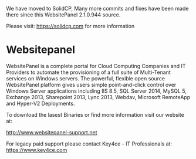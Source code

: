 We have moved to SolidCP,
Many more commits and fixes have been made there since this WebsitePanel 2.1.0.944 source.

Please visit: https://solidcp.com for more information

# Websitepanel

WebsitePanel is a complete portal for Cloud Computing Companies and IT Providers to automate the provisioning of a full suite of Multi-Tenant services on Windows servers. The powerful, flexible open source WebsitePanel platform gives users simple point-and-click control over Windows Server applications including IIS 8.5, SQL Server 2014, MySQL 5, Exchange 2013, Sharepoint 2013, Lync 2013, Webdav, Microsoft RemoteApp and Hyper-V2 Deployments.

To download the lasest Binaries or find more information visit our website at: 

http://www.websitepanel-support.net

For legacy paid support please contact Key4ce - IT Professionals at:
https://www.key4ce.com
